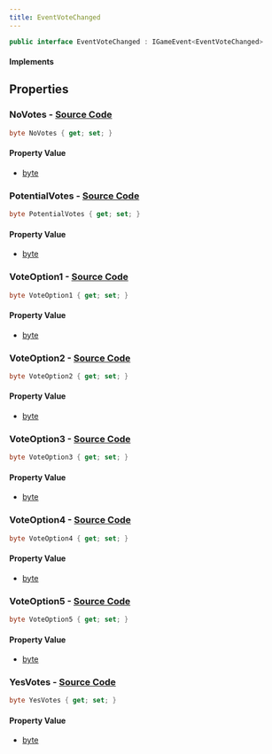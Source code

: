 ```yaml
---
title: EventVoteChanged
---
```


```csharp
public interface EventVoteChanged : IGameEvent<EventVoteChanged>
```

#### Implements

## Properties

### **NoVotes** - [Source Code](https://github.com/swiftly-solution/swiftlys2/blob/main/managed/src/SwiftlyS2.Generated/GameEvents/Interfaces/EventVoteChanged.cs#L26)

```csharp
byte NoVotes { get; set; }
```

#### Property Value

- [byte](https://learn.microsoft.com/dotnet/api/system.byte)

### **PotentialVotes** - [Source Code](https://github.com/swiftly-solution/swiftlys2/blob/main/managed/src/SwiftlyS2.Generated/GameEvents/Interfaces/EventVoteChanged.cs#L31)

```csharp
byte PotentialVotes { get; set; }
```

#### Property Value

- [byte](https://learn.microsoft.com/dotnet/api/system.byte)

### **VoteOption1** - [Source Code](https://github.com/swiftly-solution/swiftlys2/blob/main/managed/src/SwiftlyS2.Generated/GameEvents/Interfaces/EventVoteChanged.cs#L36)

```csharp
byte VoteOption1 { get; set; }
```

#### Property Value

- [byte](https://learn.microsoft.com/dotnet/api/system.byte)

### **VoteOption2** - [Source Code](https://github.com/swiftly-solution/swiftlys2/blob/main/managed/src/SwiftlyS2.Generated/GameEvents/Interfaces/EventVoteChanged.cs#L41)

```csharp
byte VoteOption2 { get; set; }
```

#### Property Value

- [byte](https://learn.microsoft.com/dotnet/api/system.byte)

### **VoteOption3** - [Source Code](https://github.com/swiftly-solution/swiftlys2/blob/main/managed/src/SwiftlyS2.Generated/GameEvents/Interfaces/EventVoteChanged.cs#L46)

```csharp
byte VoteOption3 { get; set; }
```

#### Property Value

- [byte](https://learn.microsoft.com/dotnet/api/system.byte)

### **VoteOption4** - [Source Code](https://github.com/swiftly-solution/swiftlys2/blob/main/managed/src/SwiftlyS2.Generated/GameEvents/Interfaces/EventVoteChanged.cs#L51)

```csharp
byte VoteOption4 { get; set; }
```

#### Property Value

- [byte](https://learn.microsoft.com/dotnet/api/system.byte)

### **VoteOption5** - [Source Code](https://github.com/swiftly-solution/swiftlys2/blob/main/managed/src/SwiftlyS2.Generated/GameEvents/Interfaces/EventVoteChanged.cs#L56)

```csharp
byte VoteOption5 { get; set; }
```

#### Property Value

- [byte](https://learn.microsoft.com/dotnet/api/system.byte)

### **YesVotes** - [Source Code](https://github.com/swiftly-solution/swiftlys2/blob/main/managed/src/SwiftlyS2.Generated/GameEvents/Interfaces/EventVoteChanged.cs#L21)

```csharp
byte YesVotes { get; set; }
```

#### Property Value

- [byte](https://learn.microsoft.com/dotnet/api/system.byte)

